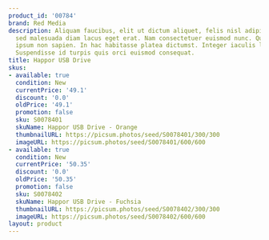 ```yaml
---
product_id: '00784'
brand: Red Media
description: Aliquam faucibus, elit ut dictum aliquet, felis nisl adipiscing sapien,
  sed malesuada diam lacus eget erat. Nam consectetuer euismod nunc. Quisque gravida
  ipsum non sapien. In hac habitasse platea dictumst. Integer iaculis lacinia massa.
  Suspendisse id turpis quis orci euismod consequat.
title: Happor USB Drive
skus:
- available: true
  condition: New
  currentPrice: '49.1'
  discount: '0.0'
  oldPrice: '49.1'
  promotion: false
  sku: S0078401
  skuName: Happor USB Drive - Orange
  thumbnailURL: https://picsum.photos/seed/S0078401/300/300
  imageURL: https://picsum.photos/seed/S0078401/600/600
- available: true
  condition: New
  currentPrice: '50.35'
  discount: '0.0'
  oldPrice: '50.35'
  promotion: false
  sku: S0078402
  skuName: Happor USB Drive - Fuchsia
  thumbnailURL: https://picsum.photos/seed/S0078402/300/300
  imageURL: https://picsum.photos/seed/S0078402/600/600
layout: product
---
```

